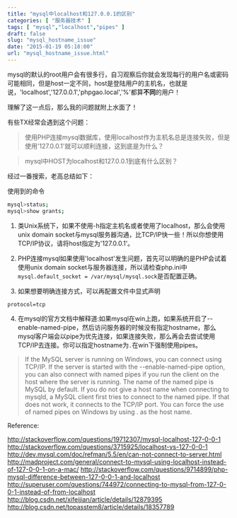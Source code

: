```yaml
---
title: "mysql中localhost和127.0.0.1的区别"
categories: [ "服务器技术" ]
tags: [ "mysql","localhost","pipes" ]
draft: false
slug: "mysql_hostname_issue"
date: "2015-01-19 05:18:00"
url: "mysql_hostname_issue.html"
---
```


mysql的默认的root用户会有很多行，自习观察后你就会发现每行的用户名或密码可能相同，但是host一定不同，host是登陆用户的主机名，也就是说，'localhost','127.0.0.1','phpgao.local','%'都算**不同**的用户！

理解了这一点后，那么我的问题就附上水面了！

有些TX经常会遇到这个问题：

> 使用PHP连接mysql数据库，使用localhost作为主机名总是连接失败，但是使用'127.0.0.1'就可以顺利连接，这到底是为什么？

> mysql中HOST为localhost和127.0.0.1到底有什么区别？

经过一番搜索，老高总结如下：

使用到的命令

```bash
mysql>status;
mysql>show grants;
```

1. 类Unix系统下，如果不使用-h指定主机名或者使用了localhost，那么会使用unix domain socket与mysql服务器沟通，比TCP/IP快一些！所以你想使用TCP/IP协议，请将host指定为'127.0.0.1'。

2. PHP连接mysql如果使用'localhost'发生问题，首先可以明确的是PHP会试着使用unix domain socket与服务器连接，所以请检查php.ini中`mysql.default_socket = /var/mysql/mysql.sock`是否配置正确。

3. 如果想要明确连接方式，可以再配置文件中显式声明

```
protocol=tcp
```

4. 在mysql的官方文档中解释道:如果mysql在win上跑，如果系统开启了--enable-named-pipe，然后访问服务器的时候没有指定hostname，那么mysql客户端会以pipe为优先连接，如果连接失败，那么再会去尝试使用TCP/IP去连接。你可以指定hostname为`.`在win下强制使用pipes。

> If the MySQL server is running on Windows, you can connect using TCP/IP. If the server is started with the --enable-named-pipe option, you can also connect with named pipes if you run the client on the host where the server is running. The name of the named pipe is MySQL by default. If you do not give a host name when connecting to mysqld, a MySQL client first tries to connect to the named pipe. If that does not work, it connects to the TCP/IP port. You can force the use of named pipes on Windows by using . as the host name.

Reference:

http://stackoverflow.com/questions/19712307/mysql-localhost-127-0-0-1
http://stackoverflow.com/questions/3715925/localhost-vs-127-0-0-1
http://dev.mysql.com/doc/refman/5.5/en/can-not-connect-to-server.html
http://madproject.com/general/connect-to-mysql-using-localhost-instead-of-127-0-0-1-on-a-mac/
http://stackoverflow.com/questions/9714899/php-mysql-difference-between-127-0-0-1-and-localhost
http://superuser.com/questions/744972/connecting-to-mysql-from-127-0-0-1-instead-of-from-localhost
http://blog.csdn.net/xifeijian/article/details/12879395
http://blog.csdn.net/topasstem8/article/details/18357789
